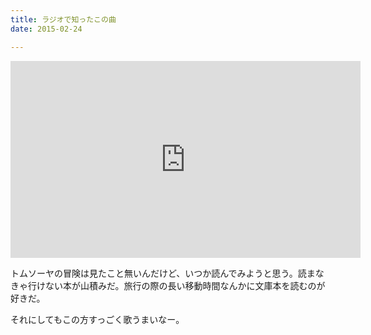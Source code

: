 ```yaml
---
title: ラジオで知ったこの曲
date: 2015-02-24

---
```


<iframe width="560" height="315" src="https://www.youtube.com/embed/bsd31s8kQ3M" frameborder="0" allowfullscreen noci></iframe>


トムソーヤの冒険は見たこと無いんだけど、いつか読んでみようと思う。読まなきゃ行けない本が山積みだ。旅行の際の長い移動時間なんかに文庫本を読むのが好きだ。

それにしてもこの方すっごく歌うまいなー。
